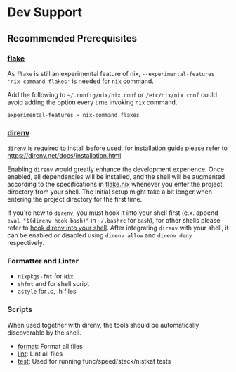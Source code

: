 [//]: # (SPDX-License-Identifier: CC-BY-4.0)

# Dev Support

## Recommended Prerequisites

### [flake](https://nixos.wiki/wiki/Flakes)

As `flake` is still an experimental feature of nix, `--experimental-features 'nix-command flakes'` is needed for `nix` command.

Add the following to `~/.config/nix/nix.conf` or `/etc/nix/nix.conf` could avoid adding the option every time invoking `nix` command.
```
experimental-features = nix-command flakes
```


### [direnv](https://direnv.net/)

`direnv` is required to install before used, for installation guide please refer to https://direnv.net/docs/installation.html

Enabling `direnv` would greatly enhance the development experience. Once enabled, all dependencies will be installed, and the shell will be augmented according to the specifications in [flake.nix](../flake.nix) whenever you enter the project directory from your shell. The initial setup might take a bit longer when entering the project directory for the first time.

If you're new to `direnv`,  you must hook it into your shell first (e.x. append `eval "$(direnv hook bash)"` in `~/.bashrc` for `bash`), for other shells please refer to [hook direnv into your shell](https://direnv.net/docs/hook.html).
After integrating `direnv` with your shell, it can be enabled or disabled using `direnv allow` and `direnv deny` respectively.

### Formatter and Linter
- `nixpkgs-fmt` for `Nix`
- `shfmt` and for shell script
- `astyle` for .c, .h files

### Scripts

When used together with direnv, the tools should be automatically discoverable by the shell.

- [format](format): Format all files
- [lint](ci/lint): Lint all files
- [test](ci/tests): Used for running func/speed/stack/nistkat tests

